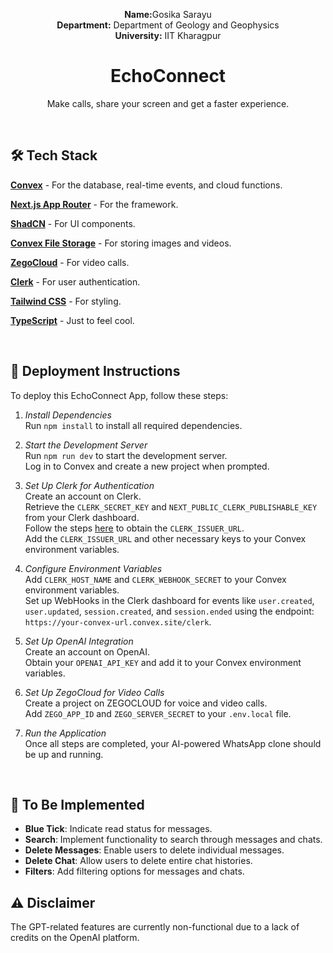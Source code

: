 <p align="center">
  <strong>Name:</strong>Gosika Sarayu<br>
  <strong>Department:</strong> Department of Geology and Geophysics<br>
  <strong>University:</strong> IIT Kharagpur
</p>

<h1 align="center">EchoConnect</h1>

<p align="center">Make calls, share your screen and get a faster experience.</p>

<br/>

## 🛠 Tech Stack

<div>
  <p><a href="https://convex.dev/" target="_blank" rel="noreferrer"><strong>Convex</strong></a> - For the database, real-time events, and cloud functions.</p>
  <p><a href="https://nextjs.org/" target="_blank" rel="noreferrer"><strong>Next.js App Router</strong></a> - For the framework.</p>
  <p><a href="https://ui.shadcn.com/" target="_blank" rel="noreferrer"><strong>ShadCN</strong></a> - For UI components.</p>
  <p><a href="https://docs.convex.dev/file-storage" target="_blank" rel="noreferrer"><strong>Convex File Storage</strong></a> - For storing images and videos.</p>
  <p><a href="https://www.zegocloud.com" target="_blank" rel="noreferrer"><strong>ZegoCloud</strong></a> - For video calls.</p>
  <p><a href="https://clerk.dev/" target="_blank" rel="noreferrer"><strong>Clerk</strong></a> - For user authentication.</p>
  <p><a href="https://tailwindcss.com/" target="_blank" rel="noreferrer"><strong>Tailwind CSS</strong></a> - For styling.</p>
  <p><a href="https://www.typescriptlang.org/" target="_blank" rel="noreferrer"><strong>TypeScript</strong></a> - Just to feel cool.</p>
</div>

<br/>

## 🚀 Deployment Instructions

To deploy this EchoConnect App, follow these steps:

1. *Install Dependencies*  
   Run `npm install` to install all required dependencies.

2. *Start the Development Server*  
   Run `npm run dev` to start the development server.  
   Log in to Convex and create a new project when prompted.

3. *Set Up Clerk for Authentication*  
   Create an account on Clerk.  
   Retrieve the `CLERK_SECRET_KEY` and `NEXT_PUBLIC_CLERK_PUBLISHABLE_KEY` from your Clerk dashboard.  
   Follow the steps [here](https://clerk.dev/docs) to obtain the `CLERK_ISSUER_URL`.  
   Add the `CLERK_ISSUER_URL` and other necessary keys to your Convex environment variables.

4. *Configure Environment Variables*  
   Add `CLERK_HOST_NAME` and `CLERK_WEBHOOK_SECRET` to your Convex environment variables.  
   Set up WebHooks in the Clerk dashboard for events like `user.created`, `user.updated`, `session.created`, and `session.ended` using the endpoint: `https://your-convex-url.convex.site/clerk`.

5. *Set Up OpenAI Integration*  
   Create an account on OpenAI.  
   Obtain your `OPENAI_API_KEY` and add it to your Convex environment variables.

6. *Set Up ZegoCloud for Video Calls*  
   Create a project on ZEGOCLOUD for voice and video calls.  
   Add `ZEGO_APP_ID` and `ZEGO_SERVER_SECRET` to your `.env.local` file.

7. *Run the Application*  
   Once all steps are completed, your AI-powered WhatsApp clone should be up and running.

<br/>

## 🚧 To Be Implemented

- **Blue Tick**: Indicate read status for messages.
- **Search**: Implement functionality to search through messages and chats.
- **Delete Messages**: Enable users to delete individual messages.
- **Delete Chat**: Allow users to delete entire chat histories.
- **Filters**: Add filtering options for messages and chats.

## ⚠️ Disclaimer

The GPT-related features are currently non-functional due to a lack of credits on the OpenAI platform.
<br/>
